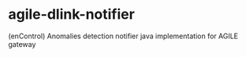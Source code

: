 # agile-dlink-notifier
(enControl) Anomalies detection notifier java implementation for AGILE gateway
